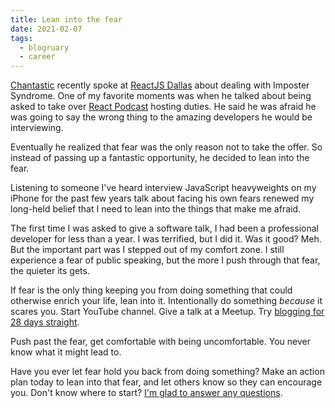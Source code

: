 ```yaml
---
title: Lean into the fear
date: 2021-02-07
tags:
  - blogruary
  - career
---
```


[Chantastic](https://twitter.com/chantastic?lang=en) recently spoke at [ReactJS Dallas](https://www.meetup.com/ReactJSDallas/) about dealing with Imposter Syndrome. One of my favorite moments was when he talked about being asked to take over [React Podcast](https://reactpodcast.com) hosting duties. He said he was afraid he was going to say the wrong thing to the amazing developers he would be interviewing.

Eventually he realized that fear was the only reason not to take the offer. So instead of passing up a fantastic opportunity, he decided to lean into the fear.

Listening to someone I've heard interview JavaScript heavyweights on my iPhone for the past few years talk about facing his own fears renewed my long-held belief that I need to lean into the things that make me afraid.

The first time I was asked to give a software talk, I had been a professional developer for less than a year. I was terrified, but I did it. Was it good? Meh. But the important part was I stepped out of my comfort zone. I still experience a fear of public speaking, but the more I push through that fear, the quieter its gets.

If fear is the only thing keeping you from doing something that could otherwise enrich your life, lean into it. Intentionally do something *because* it scares you. Start YouTube channel. Give a talk at a Meetup. Try [blogging for 28 days straight](https://www.falldowngoboone.com/blog/blogruary-28-days-of-posting/).

Push past the fear, get comfortable with being uncomfortable. You never know what it might lead to.

Have you ever let fear hold you back from doing something? Make an action plan today to lean into that fear, and let others know so they can encourage you. Don't know where to start? [I'm glad to answer any questions](https://twitter.com/therealboone).
